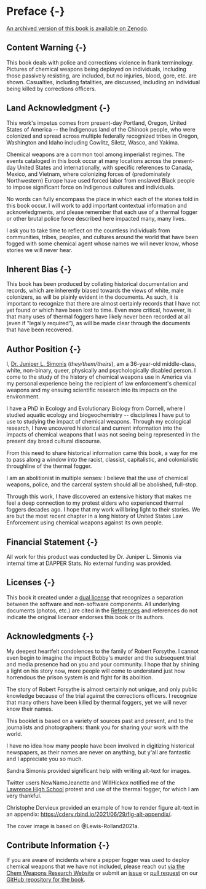 

# Preface {-}

[An archived version of this book is available on Zenodo](https://doi.org/10.5281/zenodo.4850406).

## Content Warning {-}

This book deals with police and corrections violence in frank terminology.
Pictures of chemical weapons being deployed on individuals, including those passively resisting, are included, but no injuries, blood, gore, etc. are shown.
Casualties, including fatalities, are discussed, including an individual being killed by corrections officers.

## Land Acknowledgment {-}

This work's impetus comes from present-day Portland, Oregon, United States of America -- the Indigenous land of the Chinook people, who were colonized and spread across multiple federally recognized tribes in Oregon, Washington and Idaho including Cowlitz, Siletz, Wasco, and Yakima.

Chemical weapons are a common tool among imperialist regimes.
The events cataloged in this book occur at many locations across the present-day United States and internationally, with specific references to Canada, Mexico, and Vietnam, where colonizing forces of (predominately Northwestern) Europe have used forced labor from enslaved Black people to impose significant force on Indigenous cultures and individuals.

No words can fully encompass the place in which each of the stories told in this book occur.
I will work to add important contextual information and acknowledgments, and please remember that each use of a thermal fogger or other brutal police force described here impacted many, many lives.

I ask you to take time to reflect on the countless individuals from communities, tribes, peoples, and cultures around the world that have been fogged with some chemical agent whose names we will never know, whose stories we will never hear.

## Inherent Bias {-}

This book has been produced by collating historical documentation and records, which are inherently biased towards the views of white, male colonizers, as will be plainly evident in the documents.
As such, it is important to recognize that there are almost certainly records that I have not yet found or which have been lost to time.
Even more critical, however, is that many uses of thermal foggers have likely never been recorded at all (even if "legally required"), as will be made clear through the documents that have been recovered.

## Author Position {-}

I, [Dr. Juniper L. Simonis](https://juniperlsimonis.com) (_they/them/theirs_), am a 36-year-old middle-class, white, non-binary, queer, physically and psychologically disabled person. 
I come to the study of the history of chemical weapons use in America via my personal experience being the recipient of law enforcement's chemical weapons and my ensuing scientific research into its impacts on the environment.

I have a PhD in Ecology and Evolutionary Biology from Cornell, where I studied aquatic ecology and biogeochemistry -- disciplines I have put to use to studying the impact of chemical weapons.
Through my ecological research, I have uncovered historical and current information into the impacts of chemical weapons that I was not seeing being represented in the present day broad cultural discourse. 

From this need to share historical information came this book, a way for me to pass along a window into the racist, classist, capitalistic, and colonialistic throughline of the thermal fogger.

I am an abolitionist in multiple senses: I believe that the use of chemical weapons, police, and the carceral system should all be abolished, full-stop.

Through this work, I have discovered an extensive history that makes me feel a deep connection to my protest elders who experienced thermal foggers decades ago.
I hope that my work will bring light to their stories.
We are but the most recent chapter in a long history of United States Law Enforcement using chemical weapons against its own people.

## Financial Statement {-}

All work for this product was conducted by Dr. Juniper L. Simonis via internal time at DAPPER Stats.
No external funding was provided.

## Licenses {-}

This book it created under a [dual license](https://github.com/chemicalweaponsresearch/thermal_fogger/blob/main/LICENSE.md) that recognizes a separation between the software and non-software components.
All underlying documents (photos, etc.) are cited in the [References](#References) and references do not indicate the original licensor endorses this book or its authors.

## Acknowledgments {-}

My deepest heartfelt condolences to the family of Robert Forsythe.
I cannot even begin to imagine the impact Bobby's murder and the subsequent trial and media presence had on you and your community.
I hope that by shining a light on his story now, more people will come to understand just how horrendous the prison system is and fight for its abolition.

The story of Robert Forsythe is almost certainly not unique, and only public knowledge because of the trial against the corrections officers.
I recognize that many others have been killed by thermal foggers, yet we will never know their names.

This booklet is based on a variety of sources past and present, and to the journalists and photographers: thank you for sharing your work with the world. 

I have no idea how many people have been involved in digitizing historical newspapers, as their names are never on anything, but y'all are fantastic and I appreciate you so much.

Sandra Simonis provided significant help with writing alt-text for images.

Twitter users NewNameJeanette and WillHickox notified me of the [Lawrence High School](#Lawrence1970_04_21) protest and use of the thermal fogger, for which I am very thankful.

Christophe Dervieux provided an example of how to render figure alt-text in an appendix: https://cderv.rbind.io/2021/06/29/fig-alt-appendix/.

The cover image is based on @Lewis-Rolland2021a.

## Contribute Information {-} 

If you are aware of incidents where a pepper fogger was used to deploy chemical weapons that we have not included, please reach out [via the Chem Weapons Research Website](https://chemicalweaponsresearch.com/contact/) or submit an [issue](https://github.com/chemicalweaponsresearch/thermal_fogger/issues/new/choose) or [pull request](https://github.com/chemicalweaponsresearch/thermal_fogger/compare) on our [GitHub repository for the book](https://github.com/chemicalweaponsresearch/thermal_fogger).
